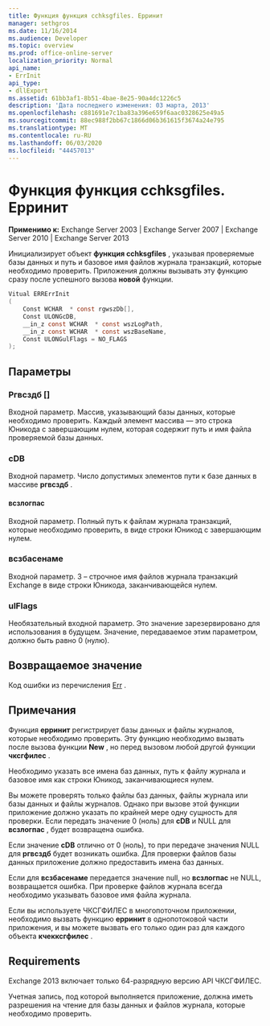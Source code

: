 ```yaml
---
title: Функция функция cchksgfiles. Ерринит
manager: sethgros
ms.date: 11/16/2014
ms.audience: Developer
ms.topic: overview
ms.prod: office-online-server
localization_priority: Normal
api_name:
- ErrInit
api_type:
- dllExport
ms.assetid: 61bb3af1-8b51-4bae-8e25-90a4dc1226c5
description: 'Дата последнего изменения: 03 марта, 2013'
ms.openlocfilehash: c881691e7c1ba83a396e659f6aac0328625e49a5
ms.sourcegitcommit: 88ec988f2bb67c1866d06b361615f3674a24e795
ms.translationtype: MT
ms.contentlocale: ru-RU
ms.lasthandoff: 06/03/2020
ms.locfileid: "44457013"
---
```

# <a name="cchksgfileserrinit-function"></a>Функция функция cchksgfiles. Ерринит
  
**Применимо к:** Exchange Server 2003 | Exchange Server 2007 | Exchange Server 2010 | Exchange Server 2013
  
Инициализирует объект **функция cchksgfiles** , указывая проверяемые базы данных и путь и базовое имя файлов журнала транзакций, которые необходимо проверить. Приложения должны вызывать эту функцию сразу после успешного вызова **новой** функции. 
  
```cs
Vitual ERRErrInit  
(
    Const WCHAR  * const rgwszDb[],
    Const ULONGcDB,
    __in_z const WCHAR  * const wszLogPath,
    __in_z const WCHAR  * const wszBaseName,
    Const ULONGulFlags = NO_FLAGS
);

```

## <a name="parameters"></a>Параметры

### <a name="rgwszdb"></a>Ргвсздб []
  
Входной параметр. Массив, указывающий базы данных, которые необходимо проверить. Каждый элемент массива — это строка Юникода с завершающим нулем, которая содержит путь и имя файла проверяемой базы данных.
    
### <a name="cdb"></a>cDB
  
Входной параметр. Число допустимых элементов пути к базе данных в массиве **ргвсздб** . 
    
#### <a name="wszlogpath"></a>всзлогпас
  
Входной параметр. Полный путь к файлам журнала транзакций, которые необходимо проверить, в виде строки Юникод с завершающим нулем.
    
### <a name="wszbasename"></a>всзбасенаме
  
Входной параметр. 3 – строчное имя файлов журнала транзакций Exchange в виде строки Юникода, заканчивающейся нулем.
    
### <a name="ulflags"></a>ulFlags
  
Необязательный входной параметр. Это значение зарезервировано для использования в будущем. Значение, передаваемое этим параметром, должно быть равно 0 (нулю).
    
## <a name="return-value"></a>Возвращаемое значение

Код ошибки из перечисления [Err](cchksgfiles-err-enumeration.md) . 
  
## <a name="remarks"></a>Примечания

Функция **ерринит** регистрирует базы данных и файлы журналов, которые необходимо проверить. Эту функцию необходимо вызвать после вызова функции **New** , но перед вызовом любой другой функции **чксгфилес** . 
  
Необходимо указать все имена баз данных, путь к файлу журнала и базовое имя как строки Юникод, заканчивающиеся нулем.
  
Вы можете проверять только файлы баз данных, файлы журнала или базы данных и файлы журналов. Однако при вызове этой функции приложение должно указать по крайней мере одну сущность для проверки. Если передать значение 0 (ноль) для **cDB** и NULL для **всзлогпас** , будет возвращена ошибка. 
  
Если значение **cDB** отлично от 0 (ноль), то при передаче значения NULL для **ргвсздб** будет возникать ошибка. Для проверки файлов базы данных приложение должно предоставить имена баз данных. 
  
Если для **всзбасенаме** передается значение null, но **всзлогпас** не NULL, возвращается ошибка. При проверке файлов журнала всегда необходимо указывать базовое имя файла журнала. 
  
Если вы используете ЧКСГФИЛЕС в многопоточном приложении, необходимо вызвать функцию **ерринит** в однопотоковой части приложения, и вы можете вызвать его только один раз для каждого объекта **кчекксгфилес** . 
  
## <a name="requirements"></a>Requirements

Exchange 2013 включает только 64-разрядную версию API ЧКСГФИЛЕС.
  
Учетная запись, под которой выполняется приложение, должна иметь разрешения на чтение для базы данных и файлов журнала, которые необходимо проверить.
  

